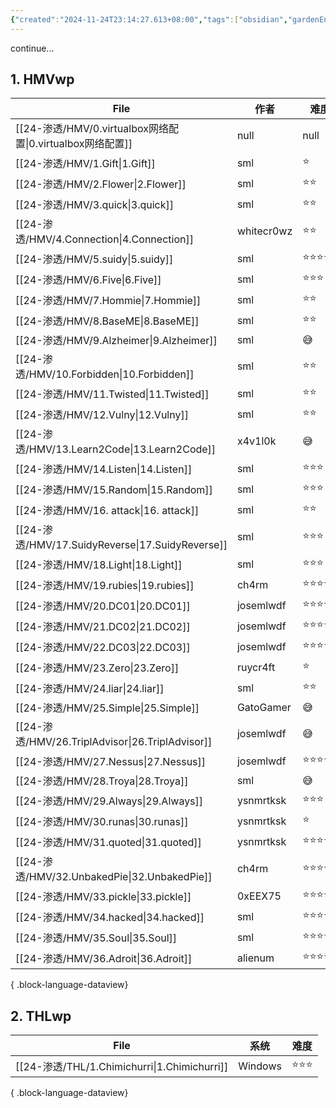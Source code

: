 ```yaml
---
{"created":"2024-11-24T23:14:27.613+08:00","tags":["obsidian","gardenEntry"],"Type":"null","dg-publish":true,"dg-home":"true","permalink":"/40-Obsidian/Home/","dgPassFrontmatter":true,"noteIcon":"2"}
---
```


continue...
## 1. HMVwp
| File                                                | 作者         | 难度         |
| --------------------------------------------------- | ---------- | ---------- |
| [[24-渗透/HMV/0.virtualbox网络配置\|0.virtualbox网络配置]] | null       | null       |
| [[24-渗透/HMV/1.Gift\|1.Gift]]                     | sml        | ⭐️         |
| [[24-渗透/HMV/2.Flower\|2.Flower]]                 | sml        | ⭐️⭐️       |
| [[24-渗透/HMV/3.quick\|3.quick]]                   | sml        | ⭐️⭐️       |
| [[24-渗透/HMV/4.Connection\|4.Connection]]         | whitecr0wz | ⭐️⭐️       |
| [[24-渗透/HMV/5.suidy\|5.suidy]]                   | sml        | ⭐️⭐️⭐️⭐️⭐️ |
| [[24-渗透/HMV/6.Five\|6.Five]]                     | sml        | ⭐️⭐️⭐️     |
| [[24-渗透/HMV/7.Hommie\|7.Hommie]]                 | sml        | ⭐️⭐️       |
| [[24-渗透/HMV/8.BaseME\|8.BaseME]]                 | sml        | ⭐️⭐️       |
| [[24-渗透/HMV/9.Alzheimer\|9.Alzheimer]]           | sml        | 😅         |
| [[24-渗透/HMV/10.Forbidden\|10.Forbidden]]         | sml        | ⭐️⭐️       |
| [[24-渗透/HMV/11.Twisted\|11.Twisted]]             | sml        | ⭐️⭐️       |
| [[24-渗透/HMV/12.Vulny\|12.Vulny]]                 | sml        | ⭐️⭐️       |
| [[24-渗透/HMV/13.Learn2Code\|13.Learn2Code]]       | x4v1l0k    | 😅         |
| [[24-渗透/HMV/14.Listen\|14.Listen]]               | sml        | ⭐️⭐️⭐️     |
| [[24-渗透/HMV/15.Random\|15.Random]]               | sml        | ⭐️⭐️⭐️     |
| [[24-渗透/HMV/16. attack\|16. attack]]             | sml        | ⭐️⭐️       |
| [[24-渗透/HMV/17.SuidyReverse\|17.SuidyReverse]]   | sml        | ⭐️⭐️⭐️     |
| [[24-渗透/HMV/18.Light\|18.Light]]                 | sml        | ⭐️⭐️⭐️     |
| [[24-渗透/HMV/19.rubies\|19.rubies]]               | ch4rm      | ⭐️⭐️⭐️⭐️   |
| [[24-渗透/HMV/20.DC01\|20.DC01]]                   | josemlwdf  | ⭐️⭐️⭐️⭐️   |
| [[24-渗透/HMV/21.DC02\|21.DC02]]                   | josemlwdf  | ⭐️⭐️⭐️⭐️   |
| [[24-渗透/HMV/22.DC03\|22.DC03]]                   | josemlwdf  | ⭐️⭐️⭐️⭐️   |
| [[24-渗透/HMV/23.Zero\|23.Zero]]                   | ruycr4ft   | ⭐️         |
| [[24-渗透/HMV/24.liar\|24.liar]]                   | sml        | ⭐️⭐️       |
| [[24-渗透/HMV/25.Simple\|25.Simple]]               | GatoGamer  | 😅         |
| [[24-渗透/HMV/26.TriplAdvisor\|26.TriplAdvisor]]   | josemlwdf  | 😅         |
| [[24-渗透/HMV/27.Nessus\|27.Nessus]]               | josemlwdf  | ⭐️⭐️⭐️⭐️   |
| [[24-渗透/HMV/28.Troya\|28.Troya]]                 | sml        | 😅         |
| [[24-渗透/HMV/29.Always\|29.Always]]               | ysnmrtksk  | ⭐️⭐️⭐️     |
| [[24-渗透/HMV/30.runas\|30.runas]]                 | ysnmrtksk  | ⭐️         |
| [[24-渗透/HMV/31.quoted\|31.quoted]]               | ysnmrtksk  | ⭐️⭐️⭐️⭐️⭐️ |
| [[24-渗透/HMV/32.UnbakedPie\|32.UnbakedPie]]       | ch4rm      | ⭐️⭐️⭐️⭐️⭐️ |
| [[24-渗透/HMV/33.pickle\|33.pickle]]               | 0xEEX75    | ⭐️⭐️⭐️⭐️⭐️ |
| [[24-渗透/HMV/34.hacked\|34.hacked]]               | sml        | ⭐️⭐️⭐️⭐️   |
| [[24-渗透/HMV/35.Soul\|35.Soul]]                   | sml        | ⭐️⭐️⭐️⭐️⭐️ |
| [[24-渗透/HMV/36.Adroit\|36.Adroit]]               | alienum    | ⭐️⭐️⭐️⭐️   |

{ .block-language-dataview}
## 2. THLwp 
| File                                          | 系统      | 难度     |
| --------------------------------------------- | ------- | ------ |
| [[24-渗透/THL/1.Chimichurri\|1.Chimichurri]] | Windows | ⭐️⭐️⭐️ |

{ .block-language-dataview}
